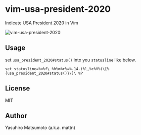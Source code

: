 # vim-usa-president-2020

Indicate USA President 2020 in Vim

![vim-usa-president-2020](https://raw.githubusercontent.com/mattn/vim-usa_president_2020/master/misc/screenshot.png)

## Usage

set `usa_president_2020#status()` into you `statusline` like below.

```vim
set statusline=%<%f\ %h%m%r%=%-14.(%l,%c%V%)\[%{usa_president_2020#status()}\]\ %P
```

## License

MIT

## Author

Yasuhiro Matsumoto (a.k.a. mattn)

